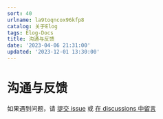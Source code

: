 ```yaml
---
sort: 40
urlname: la9toqncox96kfp8
catalog: 关于Elog
tags: Elog-Docs
title: 沟通与反馈
date: '2023-04-06 21:31:00'
updated: '2023-12-01 13:30:00'
---
```


# 沟通与反馈


如果遇到问题，请 [提交 issue](https://github.com/LetTTGACO/elog/issues/new/choose) 或 [在 discussions 中留言](https://github.com/LetTTGACO/elog/discussions/categories/q-a)

